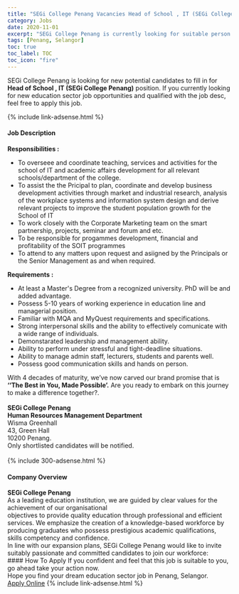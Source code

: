 ```yaml
---
title: "SEGi College Penang Vacancies Head of School , IT (SEGi College Penang)" 
category: Jobs 
date: 2020-11-01 
excerpt: "SEGi College Penang is currently looking for suitable person to fill in the Head of School , IT (SEGi College Penang) which positioned at Penang, Selangor" 
tags: [Penang, Selangor] 
toc: true 
toc_label: TOC 
toc_icon: "fire" 
--- 
```


<p>SEGi College Penang is looking for new potential candidates to fill in for <b>Head of School , IT (SEGi College Penang)</b> position. If you currently looking for new education sector job opportunities and qualified with the job desc, feel free to apply this job.
</p>{% include link-adsense.html %} 
<div><div><h4>Job Description</h4></div><div><div><span><div><div><strong>Responsibilities :</strong></div><ul><li>To overseee and coordinate teaching, services and activities for the school of IT and academic affairs development for all relevant schools/department of the college.</li><li>To assist the the Pricipal to plan, coordinate and develop business development activities through market and industrial research, analysis of the workplace systems and information system design and derive relevant projects to improve the student population growth for the School of IT</li><li>To work closely with the Corporate Marketing team on the smart partnership, projects, seminar and forum and etc.</li><li>To be responsible for progammes development, financial and profitability of the SOIT programmes</li><li>To attend to any matters upon request and asiigned by the Principals or the Senior Management&#160;as and when required.</li></ul><div><strong>Requirements :</strong></div><ul><li>At least a Master's Degree from a recognized university. PhD will be and added advantage.</li><li>Possess 5-10 years of working experience in education line and managerial position.</li><li>Familiar with MQA and MyQuest requirements and specifications.</li><li>Strong interpersonal skills and the ability to effectively comunicate with a wide range of individuals.</li><li>Demonstarated leadership and management ability.</li><li>Ability to perform under stressful and tight-deadline situations.</li><li>Ability to manage admin staff, lecturers, students and parents well.</li><li>Possess good communication skills and hands on person.</li></ul><div><div>With 4 decades of maturity, we&#8217;ve now carved our brand promise that is <strong>&#8216;</strong><strong>&#8216;The Best in You, Made Possible&#8217;.</strong>&#160;Are you ready to embark on this journey to make a difference together?.<br>&#160;&#160;&#160;&#160;&#160;&#160;<br><strong>SEGi College Penang<br>Human Resources Management Department</strong><br>Wisma Greenhall<br>43, Green Hall<br>10200 Penang.</div><div>Only shortlisted candidates will be notified.<br>&#160;</div></div></div></span></div></div></div> 
{% include 300-adsense.html %} 
<div><div><h4>Company Overview</h4></div><div><div><span><div><div>
<div>
<strong>SEGi College Penang </strong></div>
<div>
		As a leading education institution, we are guided by clear values for the achievement of our organisational</div>
<div>
		objectives to provide quality education through professional and efficient services. We emphasize the creation of a knowledge-based workforce by producing graduates who possess prestigious academic qualifications, skills competency and confidence.</div>
<div>
		In line with our expansion plans, SEGi College Penang would like to invite suitably passionate and committed candidates to join our workforce:</div>
</div></div></span></div></div></div> 
#### How To Apply 
If you confident and feel that this job is suitable to you, go ahead take your action now. <br/> 
Hope you find your dream education sector job in Penang, Selangor. <br/> 
<a href="https://www.jobstreet.com.my/en/job/head-of-school-it-segi-college-penang-4414826?jobId=jobstreet-my-job-4414826&sectionRank=10&token=0~cab17937-d37c-4099-b802-27dc017a4894&fr=SRP%20View%20In%20New%20Ta" class="btn btn--info" target="_blank" rel="nofollow noopenner">Apply Online</a> 
{% include link-adsense.html %} 